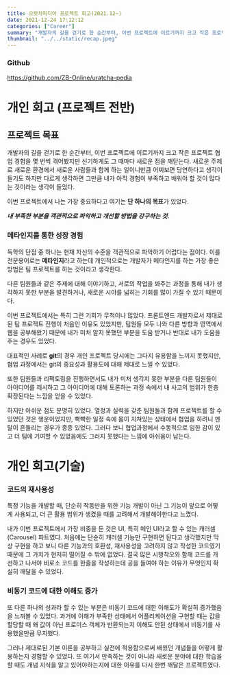```yaml
---
title: 으랏챠피디아 프로젝트 회고(2021.12~)
date: 2021-12-24 17:12:12
categories: ["Career"]
summary: "개발자의 길을 걷기로 한 순간부터, 이번 프로젝트에 이르기까지 크고 작은 프로젝트 협업 경험을 몇 번씩 겪어봤지만 신기하게도 그 때마다 새로운 점을 깨닫는다."
thumbnail: "../../static/recap.jpeg"
---
```


### Github

https://github.com/ZB-Online/uratcha-pedia

# 개인 회고 (프로젝트 전반)

## 프로젝트 목표

개발자의 길을 걷기로 한 순간부터, 이번 프로젝트에 이르기까지 크고 작은 프로젝트 협업 경험을 몇 번씩 겪어봤지만 신기하게도 그 때마다 새로운 점을 깨닫는다. 새로운 주제로 새로운 환경에서 새로운 사람들과 함께 하는 일이니만큼 어찌보면 당연하다고 생각이 들기도 하지만 다르게 생각하면 그만큼 내가 아직 경험이 부족하고 배워야 할 것이 많다는 것이라는 생각이 들었다.

이번 프로젝트에서 나는 가장 중요하다고 여기는 **단 하나의 목표**가 있었다.

**_내 부족한 부분을 객관적으로 파악하고 개선할 방법을 강구하는 것._**

### 메타인지를 통한 성장 경험

독학의 단점 중 하나는 현재 자신의 수준을 객관적으로 파악하기 어렵다는 점이다. 이를 전문용어로는 **메타인지**라고 하는데 개인적으로는 개발자가 메타인지를 하는 가장 좋은 방법은 팀 프로젝트를 하는 것이라고 생각한다.

다른 팀원들과 같은 주제에 대해 이야기하고, 서로의 작업을 봐주는 과정을 통해 내가 생각하지 못한 부분을 발견하거나, 새로운 시야를 넓히는 기회를 많이 가질 수 있기 때문이다.

이번 프로젝트에서는 특히 그런 기회가 무척이나 많았다. 프론트엔드 개발자로서 제대로된 팀 프로젝트 진행이 처음인 이유도 있었지만, 팀원들 모두 나와 다른 방향과 영역에서 웹을 공부해왔기 때문에 내가 미처 알지 못했던 부분을 도움 받거나 반대로 내가 도움을 주는 경우도 있었다.

대표적인 사례로 **git**의 경우 개인 프로젝트 당시에는 그다지 유용함을 느끼지 못했지만, 협업 과정에서는 git의 중요성과 활용도에 대해 제대로 느낄 수 있었다.

또한 팀원들과 리팩토링을 진행하면서도 내가 미처 생각지 못한 부분을 다른 팀원들이 아이디어를 제시하고 그 아이디어에 대해 토론하는 과정 속에서 내 사고의 범위가 한층 확장된다는 느낌을 얻을 수 있었다.

하지만 아쉬운 점도 분명히 있었다. 열정과 실력을 갖춘 팀원들과 함께 프로젝트를 할 수 있었던 것은 행운이었지만, 빡빡한 일정 속에 몸이 지쳐있는 상태에서 협업을 하려니 멘탈이 흔들리는 경우가 종종 있었다. 그러다 보니 협업과정에서 수동적으로 임한 감이 있고 더 팀에 기여할 수 있었음에도 그러지 못했다는 느낌에 아쉬움이 남는다.

# 개인 회고(기술)

### 코드의 재사용성

특정 기능을 개발할 때, 단순히 작동만을 위한 기능 개발이 아닌 그 기능이 앞으로 어떻게 사용되고, 더 큰 활용 범위가 생겼을 때를 고려해서 개발해야한다고 느꼈다.

내가 이번 프로젝트에서 가장 비중을 둔 것은 UI, 특히 메인 UI라고 할 수 있는 캐러셀(Carousel) 파트였다. 처음에는 단순히 캐러셀 기능만 구현하면 된다고 생각했지만 막상 구현을 하고 보니 다른 기능과의 호환성, 재사용성을 고려하지 않고 작성한 코드였기 때문에 그 가치가 현저히 떨어질 수 밖에 없었다. 결국 많은 시행착오와 함께 코드를 개선하고 나서야 비로소 코드를 한줄을 작성하는데 공을 들여야 하는 이유가 무엇인지 확실히 깨달을 수 있었다.

### 비동기 코드에 대한 이해도 증가

또 다른 하나의 성과라 할 수 있는 부분은 비동기 코드에 대한 이해도가 확실히 증가했음을 느껴볼 수 있었다. 과거에 이해가 부족한 상태에서 어플리케이션을 구현할 때는 값을 할당할 때 왜 값이 아닌 프로미스 객체가 반환되는지 이해도 안된 상태에서 비동기를 사용했을만큼 무지했다.

그러나 제대로된 기본 이론을 공부하고 실전에 적용함으로써 배웠던 개념들을 어떻게 활용하는지 경험할 수 있었다. 또 여기서 만족하는 것이 아니라 새로운 분야에 대한 학습을 할 때도 개념 지식을 알고 있어야하는지에 대한 이유를 다시 한번 깨달은 프로젝트였다.
